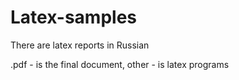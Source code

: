 # Latex-samples
There are latex reports in Russian


.pdf - is the final document, other - is latex programs
